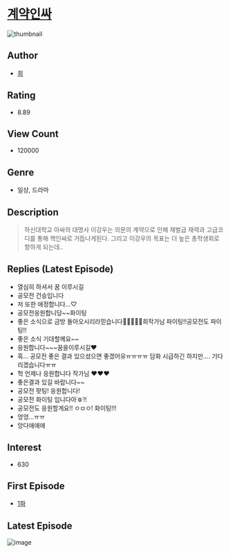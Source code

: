 # [계약인싸](https://comic.naver.com/bestChallenge/list?titleId=761392)
![thumbnail](https://image-comic.pstatic.net/user_contents_data/challenge_comic/2021/02/16/315238/thumbnail_202x164dd54f3df_265b_470d_aadd_8b125eaf7e41_00002257.JPEG)

## Author
- [희](https://comic.naver.com/artistTitle?id=315238)

## Rating
- 8.89

## View Count
- 120000

## Genre
- 일상, 드라마

## Description
> 하신대학교 아싸의 대명사 이강우는 의문의 계약으로 인해 재벌급 재력과 고급코디를 통해 핵인싸로 거듭나게된다. 그리고 이강우의 목표는 더 높은 총학생회로 향하게 되는데..

## Replies (Latest Episode)
- 열심히 하셔서 꿈 이루시길
- 공모전 건승입니다
- 저 또한 애정합니다...♡
- 공모전응원합니당~~화이팅
- 좋은 소식으로 금방 돌아오시리라믿습니다🥺🥺🌸🌸🌸희작가님 파이팅!!공모전도 파이팅!!
- 좋은 소식 기대할께요~~
- 응원합니다~~~꿈을이루시길♥
- 흑... 공모전 좋은 결과 있으셨으면 좋겠어유ㅠㅠㅠㅠ 담화 시급하긴 하지만.... 기다리겠습니다ㅠㅠ
- 헉 언제나 응원합니다 작가님 ♥️♥️♥️
- 좋은결과 있길 바랍니다~~
- 공모전 팟팅! 응원합니다!
- 공모전 화이팅 입니다아˙Ⱉ˙!!
- 공모전도 응원할게요!! ㅇㅁㅇ! 화이팅!!!
- 엉엉...ㅠㅠ
- 앙다애애애

## Interest
- 630

## First Episode
- [1화](https://comic.naver.com/bestChallenge/detail?titleId=761392&no=1)

## Latest Episode
![image](https://image-comic.pstatic.net/user_contents_data/challenge_comic/2021/04/19/315238/upload_4063765729217032249.jpeg)

